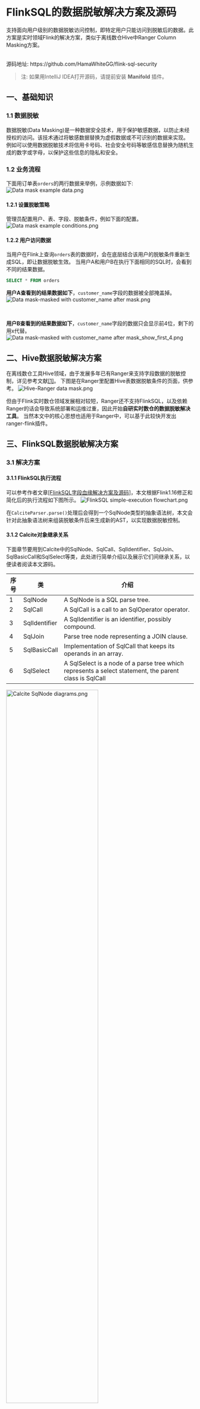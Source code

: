 # FlinkSQL的数据脱敏解决方案及源码

支持面向用户级别的数据脱敏访问控制，即特定用户只能访问到脱敏后的数据。此方案是实时领域Flink的解决方案，类似于离线数仓Hive中Ranger Column Masking方案。

<br/>
源码地址: https://github.com/HamaWhiteGG/flink-sql-security 

> 注: 如果用IntelliJ IDEA打开源码，请提前安装 **Manifold** 插件。


## 一、基础知识
### 1.1 数据脱敏
数据脱敏(Data Masking)是一种数据安全技术，用于保护敏感数据，以防止未经授权的访问。该技术通过将敏感数据替换为虚假数据或不可识别的数据来实现。
例如可以使用数据脱敏技术将信用卡号码、社会安全号码等敏感信息替换为随机生成的数字或字母，以保护这些信息的隐私和安全。

### 1.2 业务流程
下面用订单表`orders`的两行数据来举例，示例数据如下:
![Data mask example data.png](https://github.com/HamaWhiteGG/flink-sql-security/blob/dev/docs/images/Data%20mask%20example%20data.png)

#### 1.2.1 设置脱敏策略
管理员配置用户、表、字段、脱敏条件，例如下面的配置。
![Data mask example conditions.png](https://github.com/HamaWhiteGG/flink-sql-security/blob/dev/docs/images/Data%20mask%20example%20conditions.png)


#### 1.2.2 用户访问数据
当用户在Flink上查询`orders`表的数据时，会在底层结合该用户的脱敏条件重新生成SQL，即让数据脱敏生效。
当用户A和用户B在执行下面相同的SQL时，会看到不同的结果数据。
```sql
SELECT * FROM orders
```

**用户A查看到的结果数据如下**，`customer_name`字段的数据被全部掩盖掉。
![Data mask-masked with customer_name after mask.png](https://github.com/HamaWhiteGG/flink-sql-security/blob/dev/docs/images/Data%20mask-masked%20with%20customer_name%20after%20mask.png)

<br/>

**用户B查看到的结果数据如下**，`customer_name`字段的数据只会显示前4位，剩下的用x代替。
![Data mask-masked with customer_name after mask_show_first_4.png](https://github.com/HamaWhiteGG/flink-sql-security/blob/dev/docs/images/Data%20mask-masked%20with%20customer_name%20after%20mask_show_first_4.png)


## 二、Hive数据脱敏解决方案
在离线数仓工具Hive领域，由于发展多年已有Ranger来支持字段数据的脱敏控制，详见参考文献[[1]](https://docs.cloudera.com/HDPDocuments/HDP3/HDP-3.1.0/authorization-ranger/content/dynamic_resource_based_column_masking_in_hive_with_ranger_policies.html)。
下图是在Ranger里配置Hive表数据脱敏条件的页面，供参考。
![Hive-Ranger data mask.png](https://github.com/HamaWhiteGG/flink-sql-security/blob/dev/docs/images/Hive-Ranger%20data%20mask.png)

但由于Flink实时数仓领域发展相对较短，Ranger还不支持FlinkSQL，以及依赖Ranger的话会导致系统部署和运维过重，因此开始**自研实时数仓的数据脱敏解决工具**。
当然本文中的核心思想也适用于Ranger中，可以基于此较快开发出ranger-flink插件。

## 三、FlinkSQL数据脱敏解决方案
### 3.1 解决方案
#### 3.1.1 FlinkSQL执行流程
可以参考作者文章[[FlinkSQL字段血缘解决方案及源码]](https://github.com/HamaWhiteGG/flink-sql-lineage/blob/main/README_CN.md)，本文根据Flink1.16修正和简化后的执行流程如下图所示。
![FlinkSQL simple-execution flowchart.png](https://github.com/HamaWhiteGG/flink-sql-security/blob/dev/docs/images/FlinkSQL%20simple-execution%20flowchart.png)

在`CalciteParser.parse()`处理后会得到一个SqlNode类型的抽象语法树，本文会针对此抽象语法树来组装脱敏条件后来生成新的AST，以实现数据脱敏控制。

#### 3.1.2 Calcite对象继承关系
下面章节要用到Calcite中的SqlNode、SqlCall、SqlIdentifier、SqlJoin、SqlBasicCall和SqlSelect等类，此处进行简单介绍以及展示它们间继承关系，以便读者阅读本文源码。

| 序号 | 类 | 介绍 |
| --- | --- | --- |
| 1 | SqlNode | A SqlNode is a SQL parse tree. |
| 2 | SqlCall | A SqlCall is a call to an SqlOperator operator. |
| 3 | SqlIdentifier | A SqlIdentifier is an identifier, possibly compound. |
| 4 | SqlJoin | Parse tree node representing a JOIN clause. |
| 5 | SqlBasicCall | Implementation of SqlCall that keeps its operands in an array. |
| 6 | SqlSelect | A SqlSelect is a node of a parse tree which represents a select statement, the parent class is SqlCall |

<img src="https://github.com/HamaWhiteGG/flink-sql-security/blob/dev/docs/images/Calcite%20SqlNode%20diagrams.png" alt="Calcite SqlNode diagrams.png"  style="width:70%;">

#### 3.1.3 解决思路

针对输入的Flink SQL，在`CalciteParser`进行语法解析(parse)和语法校验(validate)后生成抽象语法树(`Abstract Syntax Tree`，简称AST)后，采用自定义
`Calcite SqlBasicVisitor`的方法遍历AST中的所有`SqlSelect`，获取到里面的每个输入表。如果输入表中字段有配置脱敏条件，则针对输入表生成子查询语句，
并把脱敏字段改写成`CAST(脱敏函数(字段名) AS 字段类型) AS 字段名`,再通过`CalciteParser.parseExpression()`把子查询转换成SqlSelect，
并用此SqlSelect替换原AST中的输入表来生成新的AST，最后得到新的SQL来继续执行。
![FlinkSQL data mask solution.png](https://github.com/HamaWhiteGG/flink-sql-security/blob/dev/docs/images/FlinkSQL%20data%20mask%20solution.png)

### 3.2 详细方案
#### 3.2.1 解析输入表
通过对Flink SQL 语法的分析和研究，最终出现输入表的只包含以下两种情况:
1. SELECT 语句的FROM子句，如果是子查询，则递归继续遍历。
2. SELECT ... JOIN 语句的Left和Right子句，如果是多表JOIN，则递归查询遍历。

因此，下面的主要步骤会根据FROM子句的类型来寻找输入表。

#### 3.2.2 主要步骤
主要通过Calcite提供的访问者模式自定义DataMaskVisitor来实现，遍历AST中所有的SqlSelect对象用子查询替换里面的输入表。
下面详细描述替换输入表的步骤，整体流程如下图所示。

![Data mask-rewrite the main process.png](https://github.com/HamaWhiteGG/flink-sql-security/blob/dev/docs/images/Data%20mask-Rewrite%20the%20main%20process.png)

1. 遍历AST中的SELECT语句。
2. 判断是否自定义的SELECT语句(由下面步骤9生成)，是则跳转到步骤10，否则继续步骤3。
3. 判断SELECT语句中的FROM类型，按照不同类型对应执行下面的步骤4、5和10。
4. 如果FROM是SqlJoin类型，则分别遍历其左Left和Right右节点，即执行当前步骤4和步骤6。由于可能是三张表及以上的Join，因此进行递归处理，即针对其左节点跳回到步骤3。
5. 如果FROM是SqlBasicCall类型，还需要判断是否来自子查询，是则跳转到步骤10继续遍历AST，后续步骤1会对子查询中的SELECT语句进行处理。否则跳转到步骤7。
6. 递归处理Join的右节点，即跳回到步骤3。
7. 遍历表中的每个字段，如果某个字段有定义脱敏条件，则把改字段改写成格式`CAST(脱敏函数(字段名) AS 字段类型) AS 字段名`，否则用原字段名。
8. 针对步骤7处理后的字段，构建子查询语句，形如 `(SELECT 字段名1, 字段名2, CAST(脱敏函数(字段名3) AS 字段类型) AS 字段名3、字段名4 FROM 表名) AS 表别名`。
9. 对步骤8的子查询调用`CalciteParser.parseExpression()`进行解析，生成自定义的SELECT语句，并替换掉原FROM。
10. 继续遍历AST，找到里面的SELECT语句进行处理，跳回到步骤1。

#### 3.2.3 Hive及Ranger兼容性
在Ranger中，默认的脱敏策略的如下所示。通过调研发现Ranger的大部分脱敏策略是通过调用Hive自带或自定义的系统函数实现的。

| 序号 | 策略名 | 策略说明 | Hive系统函数 |
| --- | --- | --- | --- |
| 1 | Redact | 用x屏蔽字母字符，用n屏蔽数字字符 | mask |
| 2 | Partial mask: show last 4 | 仅显示最后四个字符,其他用x代替 | mask_show_last_n |
| 3 | Partial mask: show first 4 | 仅显示前四个字符,其他用x代替 | mask_show_first_n |
| 4 | Hash | 用值的哈希值替换原值 | mask_hash |
| 5 | Nullify | 用NULL值替换原值 | Ranger自身实现 |
| 6 | Unmasked | 原样显示 | Ranger自身实现 |
| 7 | Date: show only year | 仅显示日期字符串的年份 | mask |
| 8 | Custom | Hive UDF来自定义策略 | |

由于Flink支持Hive Catalog，在Flink能调用Hive系统函数。 因此，本方案也支持在Flink SQL配置Ranger的脱敏策略。

## 四、用例测试
用例测试数据来自于CDC Connectors for Apache Flink
[[4]](https://ververica.github.io/flink-cdc-connectors/master/content/%E5%BF%AB%E9%80%9F%E4%B8%8A%E6%89%8B/mysql-postgres-tutorial-zh.html)官网，
本文给`orders`表增加一个region字段，再增加`'connector'='print'`类型的print_sink表，其字段和`orders`表的一样。数据库建表及初始化SQL位于data/database目录下。

测试用例中的catalog名称是`hive`，database名称是`default`。下载本文源码后，可通过Maven运行单元测试。
```shell
$ cd flink-sql-security
$ mvn test
```

详细测试用例可查看源码中的单测`RewriteDataMaskTest`和`ExecuteDataMaskTest`，下面只描述两个案例。

### 4.1 测试SELECT
#### 4.1.1 输入SQL
用户A执行下述SQL: 
```sql
SELECT order_id, customer_name, product_id, region FROM orders
```
#### 4.1.2 根据脱敏条件重新生成SQL
1. 输入SQL是一个简单SELECT语句，经过语法分析和语法校验后FROM类型是`SqlBasicCall`，SQL中的表名`orders`会被替换为完整的`hive.default.orders`，别名是`orders`。
2. 由于用户A针对字段`customer_name`定义脱敏条件MASK(对应函数是脱敏函数是`mask`)，该字段在流程图中的步骤8中被改写为`CAST(mask(customer_name) AS STRING) AS customer_name`，其余字段未定义脱敏条件则保持不变。
3. 然后在步骤8的操作中，表名`hive.default.orders`被改写成如下子查询，子查询两侧用括号`()`进行包裹，并且用 `AS 别名`来增加表别名。

```sql
(SELECT
     order_id,
     order_date,
     CAST(mask(customer_name) AS STRING) AS customer_name,
     product_id,
     price,
     order_status,
     region
FROM 
    hive.default.orders 
) AS orders
```
#### 4.1.3 输出SQL和运行结果
最终执行的改写后SQL如下所示，这样用户A查询到的顾客姓名`customer_name`字段都是掩盖后的数据。
```sql
SELECT
    orders.order_id,
    orders.customer_name,
    orders.product_id,
    orders.region
FROM (
    SELECT 
         order_id,
         order_date,
         CAST(mask(customer_name) AS STRING) AS customer_name,
         product_id,
         price,
         order_status,
         region
    FROM 
         hive.default.orders 
     ) AS orders
```

### 4.2 测试INSERT-SELEC、T
#### 4.2.1 输入SQL
用户A执行下述SQL:
```sql
INSERT INTO print_sink SELECT * FROM orders
```
#### 4.2.2 根据脱敏条件重新生成SQL
通过自定义Calcite DataMaskVisitor访问生成的AST，能找到对应的SELECT语句如下，注意在语法校验阶段 `*` 会被改写成表中所有字段。
```sql
SELECT 
     orders.order_id,
     orders.order_date,
     orders.customer_name,
     orders.product_id, 
     orders.price,
     orders.order_status,
     orders.region
FROM
     hive.default.orders  AS orders
```

针对此SELECT语句的改写逻辑同上，不再阐述。

#### 4.2.3 输出SQL和运行结果
最终执行的改写后SQL如下所示，注意插入到`print_sink`表的`customer_name`字段是掩盖后的数据。
```sql
INSERT INTO print_sink (
    SELECT 
        orders.order_id,
        orders.order_date,
        orders.customer_name,
        orders.product_id,
        orders.price,
        orders.order_status,
        orders.region
    FROM (
        SELECT 
            order_id, 
            order_date, 
            CAST(mask(customer_name) AS STRING) AS customer_name, 
            product_id, 
            price, 
            order_status, 
            region 
        FROM 
            hive.default.orders
    ) AS orders
)
```

## 五、参考文献
1. [Apache Ranger Column Masking in Hive](https://docs.cloudera.com/HDPDocuments/HDP3/HDP-3.1.0/authorization-ranger/content/dynamic_resource_based_column_masking_in_hive_with_ranger_policies.html)
2. [FlinkSQL字段血缘解决方案及源码](https://github.com/HamaWhiteGG/flink-sql-lineage/blob/main/README_CN.md)
3. [从SQL语句中解析出源表和结果表](https://blog.jrwang.me/2018/parse-table-in-sql)
4. [基于Flink CDC构建MySQL和Postgres的Streaming ETL](https://ververica.github.io/flink-cdc-connectors/master/content/%E5%BF%AB%E9%80%9F%E4%B8%8A%E6%89%8B/mysql-postgres-tutorial-zh.html)
5. [HiveQL—数据脱敏函数](https://blog.csdn.net/CPP_MAYIBO/article/details/104065839)
